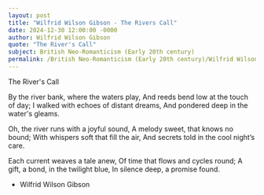 ```yaml
---
layout: post
title: "Wilfrid Wilson Gibson - The Rivers Call"
date: 2024-12-30 12:00:00 -0000
author: Wilfrid Wilson Gibson
quote: "The River's Call"
subject: British Neo-Romanticism (Early 20th century)
permalink: /British Neo-Romanticism (Early 20th century)/Wilfrid Wilson Gibson/Wilfrid Wilson Gibson - The Rivers Call
---
```


The River's Call

By the river bank, where the waters play,
And reeds bend low at the touch of day;
I walked with echoes of distant dreams,
And pondered deep in the water's gleams.

Oh, the river runs with a joyful sound,
A melody sweet, that knows no bound;
With whispers soft that fill the air,
And secrets told in the cool night’s care.

Each current weaves a tale anew,
Of time that flows and cycles round;
A gift, a bond, in the twilight blue,
In silence deep, a promise found.

- Wilfrid Wilson Gibson
